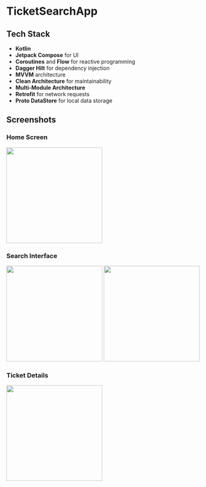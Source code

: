# TicketSearchApp

## Tech Stack
- **Kotlin**
- **Jetpack Compose** for UI
- **Coroutines** and **Flow** for reactive programming
- **Dagger Hilt** for dependency injection
- **MVVM** architecture
- **Clean Architecture** for maintainability
- **Multi-Module Architecture**
- **Retrofit** for network requests
- **Proto DataStore** for local data storage

## Screenshots

### Home Screen
<img src="https://imgur.com/g0WpBHr.png" width="250">

### Search Interface
<img src="https://imgur.com/iLjIvM5.png" width="250"> <img src="https://imgur.com/GpxkZsJ.png" width="250"> 

### Ticket Details
<img src="https://imgur.com/otZrOrj.png" width="250">
